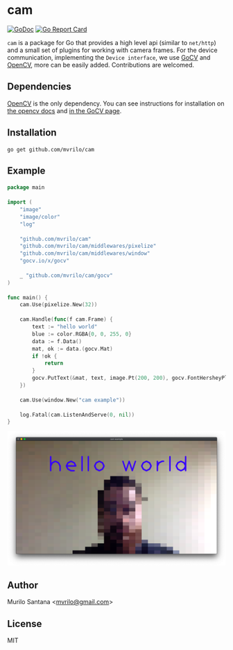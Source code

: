 # cam

[![GoDoc](https://godoc.org/github.com/mvrilo/cam?status.svg)](https://godoc.org/github.com/mvrilo/cam)
[![Go Report Card](https://goreportcard.com/badge/github.com/mvrilo/cam)](https://goreportcard.com/report/github.com/mvrilo/cam)

`cam` is a package for Go that provides a high level api (similar to `net/http`) and a small set of plugins for working with camera frames. For the device communication, implementing the `Device interface`, we use [GoCV](https://gocv.io/) and [OpenCV](https://opencv.org/), more can be easily added. Contributions are welcomed.

## Dependencies

[OpenCV](https://docs.opencv.org/4.4.0/) is the only dependency. You can see instructions for installation on [the opencv docs](https://docs.opencv.org/4.4.0/df/d65/tutorial_table_of_content_introduction.html) and [in the GoCV page](https://gocv.io/getting-started/).

## Installation

```
go get github.com/mvrilo/cam
```

## Example

```go
package main

import (
	"image"
	"image/color"
	"log"

	"github.com/mvrilo/cam"
	"github.com/mvrilo/cam/middlewares/pixelize"
	"github.com/mvrilo/cam/middlewares/window"
	"gocv.io/x/gocv"

	_ "github.com/mvrilo/cam/gocv"
)

func main() {
	cam.Use(pixelize.New(32))

	cam.Handle(func(f cam.Frame) {
		text := "hello world"
		blue := color.RGBA{0, 0, 255, 0}
		data := f.Data()
		mat, ok := data.(gocv.Mat)
		if !ok {
			return
		}
		gocv.PutText(&mat, text, image.Pt(200, 200), gocv.FontHersheyPlain, 10, blue, 8)
	})

	cam.Use(window.New("cam example"))

	log.Fatal(cam.ListenAndServe(0, nil))
}
```

![hello world](assets/example.png)

## Author

Murilo Santana <<mvrilo@gmail.com>>

## License

MIT
